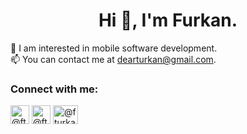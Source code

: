 <h1 align="center">Hi 👋, I'm Furkan.</h1>

🌱 I am interested in mobile software development. <br>
📫 You can contact me at dearturkan@gmail.com.

<h3 align="left">Connect with me:</h3>
<p align="left">
<a href="https://linkedin.com/in/fturkan" target="_blank"><img align="center" src="https://upload.wikimedia.org/wikipedia/commons/thumb/c/ca/LinkedIn_logo_initials.png/800px-LinkedIn_logo_initials.png" alt="@fturkan" height="30" width="30" /></a>
<a href="https://instagram.com/furkan.turkan" target="_blank"><img align="center" src="https://upload.wikimedia.org/wikipedia/commons/thumb/e/e7/Instagram_logo_2016.svg/1200px-Instagram_logo_2016.svg.png" alt="@fturkan" height="30" width="30" /></a>
<a href="https://medium.com/@fturkan" target="_blank"><img align="center" src="https://cdn.jsdelivr.net/npm/simple-icons@3.0.1/icons/medium.svg" alt="@fturkan" height="30" width="40" /></a>
</p>
